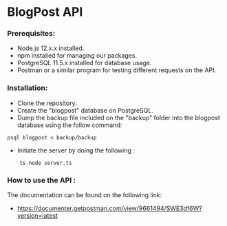 # BlogPost API

### Prerequisites: 
- Node.js 12.x.x installed. 
- npm installed for managing our packages. 
- PostgreSQL 11.5.x installed for database usage. 
- Postman or a similar program for testing different requests on the API.

### Installation: 
- Clone the repository.
- Create the "blogpost" database on PostgreSQL.
- Dump the backup file included on the "backup" folder into the blogpost database using the follow command:

```  
psql blogpost < backup/backup  
```
- Initiate the server by doing the following : 

``` cd src 
    ts-node server.ts 
```

### How to use the API :
The documentation can be found on the following link: 
- https://documenter.getpostman.com/view/9661494/SWE3df6W?version=latest
